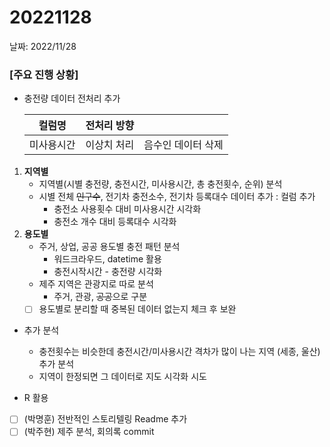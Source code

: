 # 20221128

날짜: 2022/11/28

### [주요 진행 상황]

- 충전량 데이터 전처리 추가
    
    
    | 컬럼명 | 전처리 방향 |  |
    | --- | --- | --- |
    | 미사용시간 | 이상치 처리 | 음수인 데이터 삭제 |

1. **지역별**
    - 지역별(시별 충전량, 충전시간, 미사용시간, 총 충전횟수, 순위) 분석
    - 시별 전체 ~~인구수~~, 전기차 충전소수, 전기차 등록대수 데이터 추가 : 컬럼 추가
        - 충전소 사용횟수 대비 미사용시간 시각화
        - 충전소 개수 대비 등록대수 시각화
2. **용도별**
    - 주거, 상업, 공공 용도별 충전 패턴 분석
        - 워드크라우드, datetime 활용
        - 충전시작시간 - 충전량 시각화
    - 제주 지역은 관광지로 따로 분석
        - 주거, 관광, ~~공공~~으로 구분
    - [ ]  용도별로 분리할 때 중복된 데이터 없는지 체크 후 보완

- 추가 분석
    - 충전횟수는 비슷한데 충전시간/미사용시간 격차가 많이 나는 지역 (세종, 울산) 추가 분석
    - 지역이 한정되면 그 데이터로 지도 시각화 시도

- R 활용

- [ ]  (박명훈) 전반적인 스토리텔링 Readme 추가
- [ ]  (박주현) 제주 분석, 회의록 commit